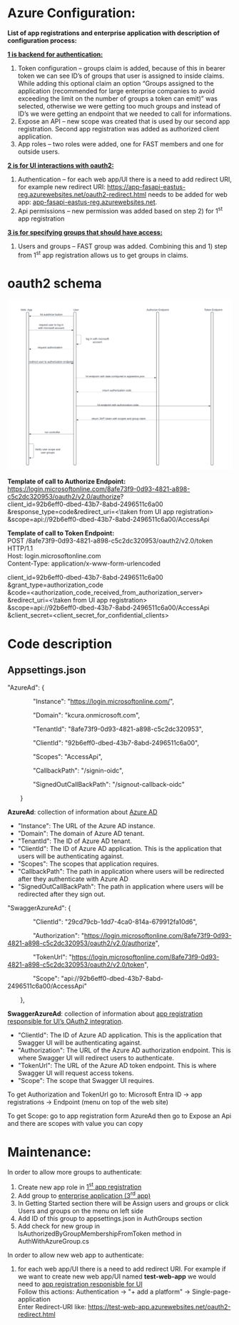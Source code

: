 ﻿# <a name="_hlk162351708"></a>Azure Configuration:
**List of app registrations and enterprise application with description of configuration process:**

**[1 is backend for authentication:](https://portal.azure.com/#view/Microsoft_AAD_RegisteredApps/ApplicationMenuBlade/~/Overview/appId/92b6eff0-dbed-43b7-8abd-2496511c6a00/isMSAApp~/false)**

1) Token configuration – groups claim is added, because of this in bearer token we can see ID’s of groups that user is assigned to inside claims. While adding this optional claim an option “Groups assigned to the application (recommended for large enterprise companies to avoid exceeding the limit on the number of groups a token can emit)” was selected, otherwise we were getting too much groups and instead of ID’s we were getting an endpoint that we needed to call for informations.
1) Expose an API – new scope was created that is used by our second app registration.
   Second app registration was added as authorized client application.
1) App roles – two roles were added, one for FAST members and one for outside users.

**[2 is for UI interactions with oauth2:](https://portal.azure.com/#view/Microsoft_AAD_RegisteredApps/ApplicationMenuBlade/~/Overview/appId/29cd79cb-1dd7-4ca0-814a-679912fa10d6/isMSAApp~/false)**

1) Authentication – for each web app/UI there is a need to add redirect URI, for example new redirect URI: <https://app-fasapi-eastus-reg.azurewebsites.net/oauth2-redirect.html> needs to be added for web app: [app-fasapi-eastus-reg.azurewebsites.net](https://app-fasapi-eastus-reg.azurewebsites.net/).
1) Api permissions – new permission was added based on step 2) for 1<sup>st</sup> app registration

**[3 is for specifying groups that should have access:](https://portal.azure.com/#view/Microsoft_AAD_IAM/ManagedAppMenuBlade/~/Overview/objectId/bcfa1930-dd87-4e9c-9c25-886888ad3636/appId/92b6eff0-dbed-43b7-8abd-2496511c6a00/preferredSingleSignOnMode~/null/servicePrincipalType/Application/fromNav/)** 

1) Users and groups – FAST group was added. Combining this and 1) step from 1<sup>st</sup> app registration allows us to get groups in claims.
# oauth2 schema
![](oauth2_flow_schema.png)

**Template of call to Authorize Endpoint:**  
https://login.microsoftonline.com/8afe73f9-0d93-4821-a898-c5c2dc320953/oauth2/v2.0/authorize?  
client_id=92b6eff0-dbed-43b7-8abd-2496511c6a00  
&response_type=code&redirect_uri=<\taken from UI app registration>  
&scope=api://92b6eff0-dbed-43b7-8abd-2496511c6a00/AccessApi  

**Template of call to Token Endpoint:**  
POST /8afe73f9-0d93-4821-a898-c5c2dc320953/oauth2/v2.0/token HTTP/1.1  
Host: login.microsoftonline.com  
Content-Type: application/x-www-form-urlencoded  

client_id=92b6eff0-dbed-43b7-8abd-2496511c6a00  
&grant_type=authorization_code  
&code=<authorization_code_received_from_authorization_server>  
&redirect_uri=<\taken from UI app registration>  
&scope=api://92b6eff0-dbed-43b7-8abd-2496511c6a00/AccessApi  
&client_secret=<client_secret_for_confidential_clients>  

# Code description
## Appsettings.json
"AzureAd": {

`        `"Instance": "https://login.microsoftonline.com/",

`        `"Domain": "kcura.onmicrosoft.com",

`        `"TenantId": "8afe73f9-0d93-4821-a898-c5c2dc320953",

`        `"ClientId": "92b6eff0-dbed-43b7-8abd-2496511c6a00",

`        `"Scopes": "AccessApi",

`        `"CallbackPath": "/signin-oidc",

`        `"SignedOutCallBackPath": "/signout-callback-oidc"

`    `}

**AzureAd**: collection of information about [Azure AD](https://portal.azure.com/#view/Microsoft\_AAD\_RegisteredApps/ApplicationMenuBlade/~/ProtectAnAPI/appId/92b6eff0-dbed-43b7-8abd-2496511c6a00/isMSAApp~/false)

- "Instance": The URL of the Azure AD instance. 
- "Domain": The domain of Azure AD tenant.
- "TenantId": The ID of Azure AD tenant.
- "ClientId": The ID of Azure AD application. This is the application that users will be authenticating against.
- "Scopes": The scopes that application requires. 
- "CallbackPath": The path in application where users will be redirected after they authenticate with Azure AD
- "SignedOutCallBackPath": The path in application where users will be redirected after they sign out.

"SwaggerAzureAd": {

`        `"ClientId": "29cd79cb-1dd7-4ca0-814a-679912fa10d6",

`        `"Authorization": "https://login.microsoftonline.com/8afe73f9-0d93-4821-a898-c5c2dc320953/oauth2/v2.0/authorize",

`        `"TokenUrl": "https://login.microsoftonline.com/8afe73f9-0d93-4821-a898-c5c2dc320953/oauth2/v2.0/token",

`        `"Scope": "api://92b6eff0-dbed-43b7-8abd-2496511c6a00/AccessApi"

`    `},

**SwaggerAzureAd**: collection of information about [app registration responsible for UI’s OAuth2 integration](https://portal.azure.com/#view/Microsoft\_AAD\_RegisteredApps/ApplicationMenuBlade/~/Overview/appId/29cd79cb-1dd7-4ca0-814a-679912fa10d6/isMSAApp~/false).

- "ClientId": The ID of Azure AD application. This is the application that Swagger UI will be authenticating against.
- "Authorization": The URL of the Azure AD authorization endpoint. This is where Swagger UI will redirect users to authenticate. 
- "TokenUrl": The URL of the Azure AD token endpoint. This is where Swagger UI will request access tokens. 
- "Scope": The scope that Swagger UI requires.

To get Authorization and TokenUrl go to:
Microsoft Entra ID -> app registrations -> Endpoint (menu on top of the web site)

To get Scope:
go to app registration form AzureAd then go to Expose an Api and there are scopes with value you can copy


# Maintenance:
In order to allow more groups to authenticate:

1) Create new app role in [1<sup>st</sup> app registration](https://portal.azure.com/#view/Microsoft_AAD_RegisteredApps/ApplicationMenuBlade/~/Overview/appId/29cd79cb-1dd7-4ca0-814a-679912fa10d6/isMSAApp~/false)
1) Add group to [enterprise application (3<sup>rd</sup> app)](https://portal.azure.com/#view/Microsoft_AAD_IAM/ManagedAppMenuBlade/~/Overview/objectId/bcfa1930-dd87-4e9c-9c25-886888ad3636/appId/92b6eff0-dbed-43b7-8abd-2496511c6a00/preferredSingleSignOnMode~/null/servicePrincipalType/Application/fromNav/)
2) In Getting Started section there will be Assign users and groups or click Users and groups on the menu on left side
1) Add ID of this group to appsettings.json in AuthGroups section
1) Add check for new group in IsAuthorizedByGroupMembershipFromToken method in AuthWithAzureGroup.cs

In order to allow new web app to authenticate:

1) for each web app/UI there is a need to add redirect URI.
For example if we want to create new web app/UI named **test-web-app** we would need to [app registration responisble for UI](https://portal.azure.com/#view/Microsoft_AAD_RegisteredApps/ApplicationMenuBlade/~/Overview/appId/29cd79cb-1dd7-4ca0-814a-679912fa10d6/isMSAApp~/false)  
Follow this actions: Authentication -> "+ add a platform" -> Single-page-application  
Enter Redirect-URI like: <https://test-web-app.azurewebsites.net/oauth2-redirect.html>